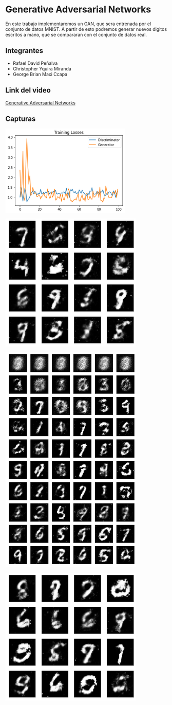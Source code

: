 # Generative Adversarial Networks
En este trabajo implementaremos un GAN, que sera entrenada por el conjunto de datos MNIST. A partir de esto podremos generar nuevos digitos escritos a mano, que se compararan con el conjunto de datos real.
## Integrantes
- Rafael David Peñalva
- Christopher Yquira Miranda
- George Brian Maxi Ccapa
## Link del video
[Generative Adversarial Networks](https://drive.google.com/file/d/1sBZt3tG1UhErGzbnhT5JWNzy4LreqP0p/view)
## Capturas
![](https://github.com/Brianmax/IA-FINAL/blob/main/imagenes/download.png)

![](https://github.com/Brianmax/IA-FINAL/blob/main/imagenes/download%20(1).png)

![](https://github.com/Brianmax/IA-FINAL/blob/main/imagenes/download%20(2).png)

![](https://github.com/Brianmax/IA-FINAL/blob/main/imagenes/download%20(3).png)
